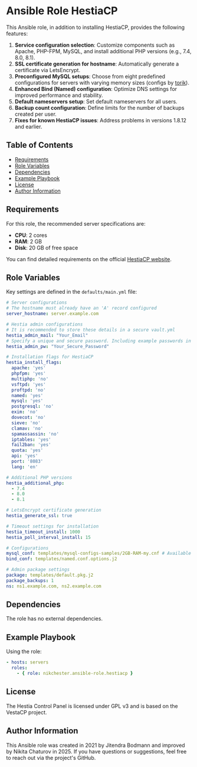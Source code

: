 # Ansible Role HestiaCP

This Ansible role, in addition to installing HestiaCP, provides the following features:

1. **Service configuration selection**: Customize components such as Apache, PHP-FPM, MySQL, and install additional PHP versions (e.g., 7.4, 8.0, 8.1).
2. **SSL certificate generation for hostname**: Automatically generate a certificate via LetsEncrypt.
3. **Preconfigured MySQL setups**: Choose from eight predefined configurations for servers with varying memory sizes (configs by <a href="https://github.com/t0rik/mysql-configs-samples/tree/master">torik</a>).
4. **Enhanced Bind (Named) configuration**: Optimize DNS settings for improved performance and stability.
5. **Default nameservers setup**: Set default nameservers for all users.
6. **Backup count configuration**: Define limits for the number of backups created per user.
7. **Fixes for known HestiaCP issues**: Address problems in versions 1.8.12 and earlier.

## Table of Contents

- [Requirements](#requirements)
- [Role Variables](#role-variables)
- [Dependencies](#dependencies)
- [Example Playbook](#example-playbook)
- [License](#license)
- [Author Information](#author-information)

## Requirements

For this role, the recommended server specifications are:

- **CPU**: 2 cores
- **RAM**: 2 GB
- **Disk**: 20 GB of free space

You can find detailed requirements on the official [HestiaCP website](https://www.hestiacp.com).

## Role Variables

Key settings are defined in the `defaults/main.yml` file:

```yaml
# Server configurations
# The hostname must already have an 'A' record configured
server_hostname: server.example.com

# Hestia admin configurations
# It is recommended to store these details in a secure vault.yml
hestia_admin_mail: "Your_Email"
# Specify a unique and secure password. Including example passwords in documentation is not recommended.
hestia_admin_pw: "Your_Secure_Password"

# Installation flags for HestiaCP
hestia_install_flags:
  apache: 'yes'
  phpfpm: 'yes'
  multiphp: 'no'
  vsftpd: 'yes'
  proftpd: 'no'
  named: 'yes'
  mysql: 'yes'
  postgresql: 'no'
  exim: 'no'
  dovecot: 'no'
  sieve: 'no'
  clamav: 'no'
  spamassassin: 'no'
  iptables: 'yes'
  fail2ban: 'yes'
  quota: 'yes'
  api: 'yes'
  port: '8083'
  lang: 'en'

# Additional PHP versions
hestia_additional_php:
  - 7.4
  - 8.0
  - 8.1

# LetsEncrypt certificate generation
hestia_generate_ssl: true

# Timeout settings for installation
hestia_timeout_install: 1000
hestia_poll_interval_install: 15

# Configurations
mysql_conf: templates/mysql-configs-samples/2GB-RAM-my.cnf # Available configurations for: 1, 2, 4, 8, 16, 32, 64, 128 GB
bind_conf: templates/named.conf.options.j2

# Admin package settings
package: templates/default.pkg.j2
package_backups: 1
ns: ns1.example.com, ns2.example.com
```

## Dependencies

The role has no external dependencies.

## Example Playbook

Using the role:

```yaml
- hosts: servers
  roles:
    - { role: nikchester.ansible-role.hestiacp }
```

## License

The Hestia Control Panel is licensed under GPL v3 and is based on the VestaCP project.

## Author Information

This Ansible role was created in 2021 by Jitendra Bodmann and improved by Nikita Chaturov in 2025. If you have questions or suggestions, feel free to reach out via the project's GitHub.
